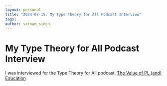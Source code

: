 ```yaml
---
layout: personal
title: "2024-08-15. My Type Theory for All Podcast Interview"
tags:
author: satnam_singh
---
```

# My Type Theory for All Podcast Interview
I was interviewed for the Type Theory for All podcast. [The Value of PL (and) Education](https://www.typetheoryforall.com/episodes/the-value-of-pl-and-education)